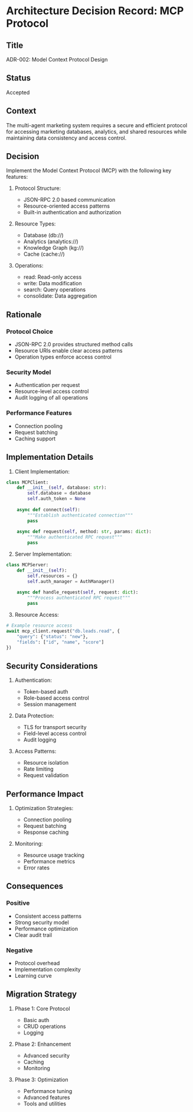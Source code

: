 # Architecture Decision Record: MCP Protocol

## Title
ADR-002: Model Context Protocol Design

## Status
Accepted

## Context
The multi-agent marketing system requires a secure and efficient protocol for accessing marketing databases, analytics, and shared resources while maintaining data consistency and access control.

## Decision
Implement the Model Context Protocol (MCP) with the following key features:

1. Protocol Structure:
   - JSON-RPC 2.0 based communication
   - Resource-oriented access patterns
   - Built-in authentication and authorization

2. Resource Types:
   - Database (db://)
   - Analytics (analytics://)
   - Knowledge Graph (kg://)
   - Cache (cache://)

3. Operations:
   - read: Read-only access
   - write: Data modification
   - search: Query operations
   - consolidate: Data aggregation

## Rationale

### Protocol Choice
- JSON-RPC 2.0 provides structured method calls
- Resource URIs enable clear access patterns
- Operation types enforce access control

### Security Model
- Authentication per request
- Resource-level access control
- Audit logging of all operations

### Performance Features
- Connection pooling
- Request batching
- Caching support

## Implementation Details

1. Client Implementation:
```python
class MCPClient:
    def __init__(self, database: str):
        self.database = database
        self.auth_token = None
        
    async def connect(self):
        """Establish authenticated connection"""
        pass
        
    async def request(self, method: str, params: dict):
        """Make authenticated RPC request"""
        pass
```

2. Server Implementation:
```python
class MCPServer:
    def __init__(self):
        self.resources = {}
        self.auth_manager = AuthManager()
        
    async def handle_request(self, request: dict):
        """Process authenticated RPC request"""
        pass
```

3. Resource Access:
```python
# Example resource access
await mcp_client.request("db.leads.read", {
    "query": {"status": "new"},
    "fields": ["id", "name", "score"]
})
```

## Security Considerations

1. Authentication:
   - Token-based auth
   - Role-based access control
   - Session management

2. Data Protection:
   - TLS for transport security
   - Field-level access control
   - Audit logging

3. Access Patterns:
   - Resource isolation
   - Rate limiting
   - Request validation

## Performance Impact

1. Optimization Strategies:
   - Connection pooling
   - Request batching
   - Response caching

2. Monitoring:
   - Resource usage tracking
   - Performance metrics
   - Error rates

## Consequences

### Positive
- Consistent access patterns
- Strong security model
- Performance optimization
- Clear audit trail

### Negative
- Protocol overhead
- Implementation complexity
- Learning curve

## Migration Strategy

1. Phase 1: Core Protocol
   - Basic auth
   - CRUD operations
   - Logging

2. Phase 2: Enhancement
   - Advanced security
   - Caching
   - Monitoring

3. Phase 3: Optimization
   - Performance tuning
   - Advanced features
   - Tools and utilities
